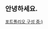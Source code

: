 ## 안녕하세요.

[포트폴리오 구성 중:)](https://github.com/jho0417/jh0417.github.io/edit/main/README.md) 

<!DOCTYPE html>
<html lang="ko">
<head>
  <meta charset="UTF-8">
  <meta name="viewport" content="width=device-width, initial-scale=1.0">
  <meta name="description" content="포트폴리오">
  <title>Portfolio Site</title>
</head>
